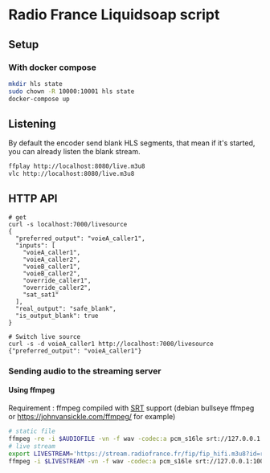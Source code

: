 # Radio France Liquidsoap script

## Setup
### With docker compose
```bash
mkdir hls state
sudo chown -R 10000:10001 hls state
docker-compose up
```

## Listening
By default the encoder send blank HLS segments, that mean if it's started, you can already listen the blank stream.

```bash
ffplay http://localhost:8080/live.m3u8
vlc http://localhost:8080/live.m3u8
```

## HTTP API

```
# get
curl -s localhost:7000/livesource
{
  "preferred_output": "voieA_caller1",
  "inputs": [
    "voieA_caller1",
    "voieA_caller2",
    "voieB_caller1",
    "voieB_caller2",
    "override_caller1",
    "override_caller2",
    "sat_sat1"
  ],
  "real_output": "safe_blank",
  "is_output_blank": true
}

# Switch live source
curl -s -d voieA_caller1 http://localhost:7000/livesource
{"preferred_output": "voieA_caller1"}
```

### Sending audio to the streaming server

#### Using ffmpeg
Requirement : ffmpeg compiled with [SRT](https://github.com/Haivision/srt) support (debian bullseye ffmpeg or https://johnvansickle.com/ffmpeg/ for example)

```bash
# static file
ffmpeg -re -i $AUDIOFILE -vn -f wav -codec:a pcm_s16le srt://127.0.0.1:10000
# live stream
export LIVESTREAM='https://stream.radiofrance.fr/fip/fip_hifi.m3u8?id=radiofrance'
ffmpeg -i $LIVESTREAM -vn -f wav -codec:a pcm_s16le srt://127.0.0.1:10000
```
